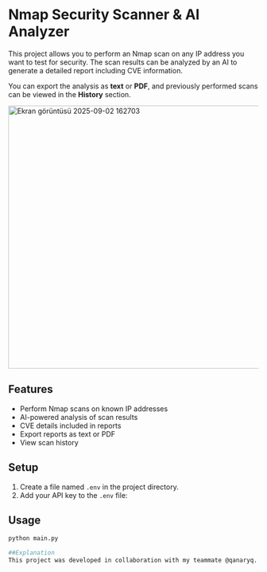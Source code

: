 # Nmap Security Scanner & AI Analyzer

This project allows you to perform an Nmap scan on any IP address you want to test for security. The scan results can be analyzed by an AI to generate a detailed report including CVE information.  

You can export the analysis as **text** or **PDF**, and previously performed scans can be viewed in the **History** section.

<img width="674" height="528" alt="Ekran görüntüsü 2025-09-02 162703" src="https://github.com/user-attachments/assets/479ac956-bf3e-40d1-964d-90f3eab3441b" />

## Features
- Perform Nmap scans on known IP addresses
- AI-powered analysis of scan results
- CVE details included in reports
- Export reports as text or PDF
- View scan history

## Setup
1. Create a file named `.env` in the project directory.
2. Add your API key to the `.env` file:

## Usage
```bash
python main.py

##Explanation
This project was developed in collaboration with my teammate @qanaryq.





